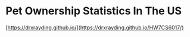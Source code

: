 # Pet Ownership Statistics In The US
[https://drxrayding.github.io/](https://drxrayding.github.io/HW7CS6017/)
